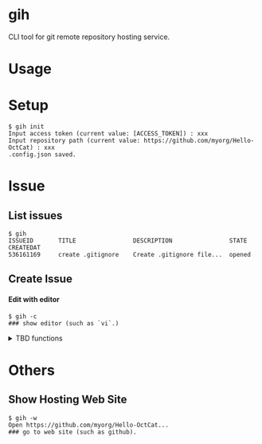 # gih
CLI tool for git remote repository hosting service. 

# Usage

# Setup

```
$ gih init
Input access token (current value: [ACCESS_TOKEN]) : xxx
Input repository path (current value: https://github.com/myorg/Hello-OctCat) : xxx
.config.json saved.
```

# Issue

## List issues
```
$ gih
ISSUEID       TITLE                DESCRIPTION                STATE    CREATEDAT
536161169     create .gitignore    Create .gitignore file...  opened
```

## Create Issue

#### Edit with editor

```
$ gih -c
### show editor (such as `vi`.)
```

<details>
<summary>TBD functions</summary>


You can write your issue description as markdown in editor.

###### in editor
```
[TITLE] 
title

[DESCRIPTION]
# Summary
Create .gitignore file for ignore some file.

# Description
Following folders/files should be contained in .gitignore but not yet.
- [] .idea
- [] .env
- [] config.yml
```

#### Simple
```
$ gih -c "create .gitignore" "Create .gitignore file for ignore some file."
created issue:
[TITLE] 
title

[DESCRIPTION]
Create .gitignore file for ignore some file.
```

## Update Issue
```
$ gih -u 536161169 
### show editor (such as `vi`.)
```

## Close Issue
```
$ gih -d 536161169  
closed issue : 536161169 
```

</details>

# Others

## Show Hosting Web Site
```
$ gih -w
Open https://github.com/myorg/Hello-OctCat...
### go to web site (such as github).
```